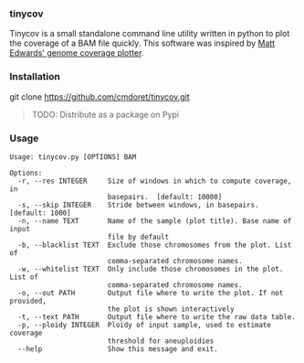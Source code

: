 ### tinycov

Tinycov is a small standalone command line utility written in python to plot the coverage of a BAM file quickly.
This software was inspired by [Matt Edwards' genome coverage plotter](https://github.com/matted/genome_coverage_plotter).


### Installation

git clone https://github.com/cmdoret/tinycov.git

> TODO: Distribute as a package on Pypi

### Usage

```
Usage: tinycov.py [OPTIONS] BAM

Options:
  -r, --res INTEGER     Size of windows in which to compute coverage, in
                        basepairs.  [default: 10000]
  -s, --skip INTEGER    Stride between windows, in basepairs.  [default: 1000]
  -n, --name TEXT       Name of the sample (plot title). Base name of input
                        file by default
  -b, --blacklist TEXT  Exclude those chromosomes from the plot. List of
                        comma-separated chromosome names.
  -w, --whitelist TEXT  Only include those chromosomes in the plot. List of
                        comma-separated chromosome names.
  -o, --out PATH        Output file where to write the plot. If not provided,
                        the plot is shown interactively
  -t, --text PATH       Output file where to write the raw data table.
  -p, --ploidy INTEGER  Ploidy of input sample, used to estimate coverage
                        threshold for aneuploidies
  --help                Show this message and exit.

```
